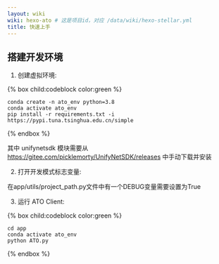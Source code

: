 ```yaml
---
layout: wiki
wiki: hexo-ato # 这是项目id，对应 /data/wiki/hexo-stellar.yml
title: 快速上手
---
```


## 搭建开发环境

1. 创建虚拟环境:

{% box child:codeblock color:green %}
```
conda create -n ato_env python=3.8
conda activate ato_env
pip install -r requirements.txt -i https://pypi.tuna.tsinghua.edu.cn/simple
```
{% endbox %}

其中 unifynetsdk 模块需要从 https://gitee.com/picklemorty/UnifyNetSDK/releases 中手动下载并安装


2. 打开开发模式标志变量:

在app/utils/project_path.py文件中有一个DEBUG变量需要设置为True


3. 运行 ATO Client:
   
{% box child:codeblock color:green %}
```
cd app
conda activate ato_env
python ATO.py
```
{% endbox %}

